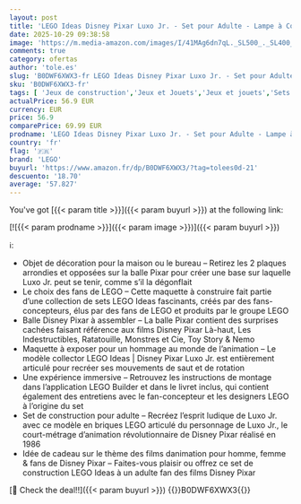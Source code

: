 ```yaml
---
layout: post
title: 'LEGO Ideas Disney Pixar Luxo Jr. - Set pour Adulte - Lampe à Construire - Maquette Collector avec Références Cachées au Film - Décoration Intérieure pour Bureau - Idée Cadeau pour Femme ou Homme 21357'
date: 2025-10-29 09:38:58
image: 'https://m.media-amazon.com/images/I/41MAg6dn7qL._SL500_._SL400_.jpg'
comments: true
category: ofertas
author: 'tole.es'
slug: 'B0DWF6XWX3-fr LEGO Ideas Disney Pixar Luxo Jr. - Set pour Adulte - Lampe...'
sku: 'B0DWF6XWX3-fr'
tags: [ 'Jeux de construction','Jeux et Jouets','Jeux et jouets','Sets de jeux de construction','lego','🇫🇷', ]
actualPrice: 56.9 EUR
currency: EUR
price: 56.9
comparePrice: 69.99 EUR
prodname: 'LEGO Ideas Disney Pixar Luxo Jr. - Set pour Adulte - Lampe à Construire - Maquette Collector avec Références Cachées au Film - Décoration Intérieure pour Bureau - Idée Cadeau pour Femme ou Homme 21357'
country: 'fr'
flag: '🇫🇷'
brand: 'LEGO'
buyurl: 'https://www.amazon.fr/dp/B0DWF6XWX3/?tag=tolees0d-21'
descuento: '18.70'
average: '57.827'
---
```


You've got [{{< param title >}}]({{< param buyurl >}}) at the following link:

[![{{< param prodname >}}]({{< param image >}})]({{< param buyurl >}})

ℹ️:

- Objet de décoration pour la maison ou le bureau – Retirez les 2 plaques arrondies et opposées sur la balle Pixar pour créer une base sur laquelle Luxo Jr. peut se tenir, comme s’il la dégonflait
- Le choix des fans de LEGO – Cette maquette à construire fait partie d’une collection de sets LEGO Ideas fascinants, créés par des fans-concepteurs, élus par des fans de LEGO et produits par le groupe LEGO
- Balle Disney Pixar à assembler – La balle Pixar contient des surprises cachées faisant référence aux films Disney Pixar Là-haut, Les Indestructibles, Ratatouille, Monstres et Cie, Toy Story & Nemo
- Maquette à exposer pour un hommage au monde de l’animation – Le modèle collector LEGO Ideas | Disney Pixar Luxo Jr. est entièrement articulé pour recréer ses mouvements de saut et de rotation
- Une expérience immersive – Retrouvez les instructions de montage dans l’application LEGO Builder et dans le livret inclus, qui contient également des entretiens avec le fan-concepteur et les designers LEGO à l’origine du set
- Set de construction pour adulte – Recréez l’esprit ludique de Luxo Jr. avec ce modèle en briques LEGO articulé du personnage de Luxo Jr., le court-métrage d’animation révolutionnaire de Disney Pixar réalisé en 1986
- Idée de cadeau sur le thème des films danimation pour homme, femme & fans de Disney Pixar – Faites-vous plaisir ou offrez ce set de construction LEGO Ideas à un adulte fan des films Disney Pixar

[🛒 Check the deal!!]({{< param buyurl >}})
{{<world>}}B0DWF6XWX3{{</world>}}

